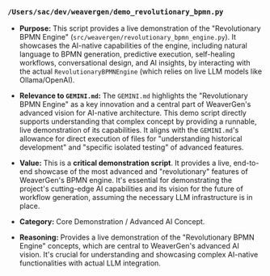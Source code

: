 ### `/Users/sac/dev/weavergen/demo_revolutionary_bpmn.py`

*   **Purpose:** This script provides a live demonstration of the "Revolutionary BPMN Engine" (`src/weavergen/revolutionary_bpmn_engine.py`). It showcases the AI-native capabilities of the engine, including natural language to BPMN generation, predictive execution, self-healing workflows, conversational design, and AI insights, by interacting with the actual `RevolutionaryBPMNEngine` (which relies on live LLM models like Ollama/OpenAI).
*   **Relevance to `GEMINI.md`:** The `GEMINI.md` highlights the "Revolutionary BPMN Engine" as a key innovation and a central part of WeaverGen's advanced vision for AI-native architecture. This demo script directly supports understanding that complex concept by providing a runnable, live demonstration of its capabilities. It aligns with the `GEMINI.md`'s allowance for direct execution of files for "understanding historical development" and "specific isolated testing" of advanced features.
*   **Value:** This is a **critical demonstration script**. It provides a live, end-to-end showcase of the most advanced and "revolutionary" features of WeaverGen's BPMN engine. It's essential for demonstrating the project's cutting-edge AI capabilities and its vision for the future of workflow generation, assuming the necessary LLM infrastructure is in place.

*   **Category:** Core Demonstration / Advanced AI Concept.
*   **Reasoning:** Provides a live demonstration of the "Revolutionary BPMN Engine" concepts, which are central to WeaverGen's advanced AI vision. It's crucial for understanding and showcasing complex AI-native functionalities with actual LLM integration.
